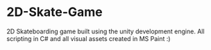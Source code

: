 # 2D-Skate-Game
2D Skateboarding game built using the unity development engine. All scripting in C# and all visual assets created in MS Paint :)
